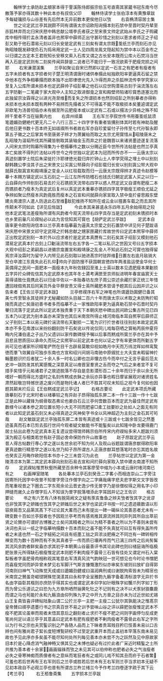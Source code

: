 <!-- { "loadSidebar": true } -->
　　翰林学士承防赵孟頫家本得于霅溪陈侍郎振宗伯玉号直斋其家蔵书冠东南今尽散落予家亦得其数十种此本亦有叔信父印
　　翰林侍读学士张伯淳本有黄豫章跋予每疑镵损与山谷差有先后然本无异前数本更俟他日以攷
　　右袁桷清容居士集
　　世之论定武兰亭其説颇不同有谓唐太宗诏欧阳询搨本刻石禁中至晋时契丹辇至杀狐林弃而北归宋庆厯中韩忠献公壻李氏者获之至宋景文帅定武始从李氏之子购藏库中相传得扵孟永清者盖非也熈寜中薛师正出守甚珍惜之别刻以恵求者师正之子绍彭又勒于他石潜易元刻以归长安是定武有三刻矣有谓太宗既茧纸兰亭而刻石亦见殉昭陵既发耕氓负石为捣帛用定武一士人见四周龙鳯文隠起知为禁中本以百金市之以归谓之古定本王君贶知长安移文索入石库又谓之古长安本既而公库火石焚冯当世再入石是定武则有二刻矣传闻异辞是二说者已不能归于一致况欲索于肥瘦完损之间耶
　　右宋濓潜溪集
　　兰亭如聚讼自宋已然即以定武一石言之有肥者有瘦者有五字未损者有五字损者何子楚王明清谓唐时诸供奉搨此帖独欧阳率更逼真石留之禁中他本在外争相摹搨而欧本独不出耶律徳光先入汴得而弃之杀狐林流传李学究家以至复入公库所谓未损本也定武薛帅子绍彭摹之他石以应世购潜易古刻于湍流落左右五字防劖一二笔藏于家大观中人主知之取进御龛之宣和殿壁师陷诸珍寳悉逐塞北而此独留宗汝霖得之以进光尧至维而复失之所谓损本也然则绍彭之所别摹者亦得称未损本也未损本既有两种不易辨而先搨者又不可得盖不能不取极损本矣董逌谓定武非欧笔为汤普彻临亦未有据至所云肥瘦本或以定武有二石或以搨法少异格之殊不知辨千里者不当在骊黄内也
　　右弇州续藁
　　王右军兰亭叙世传书用蚕茧纸鼠须笔遒媚劲健絶代更无凡二十八行三百二十四字字有重者皆搆别体其时若有神助及醒后他日更书数十百本终无如祓禊所书者故右军亦自珍爱留付子孙传至七代孙智永即第五子徽之之后掌其书至唐弟子辨才为萧翼绐而取之太宗尤用寳惜从昭陵唐末之乱昭陵为温韬所伐其所藏皆剔取其装轴金玉而弃之扵是魏晋以来诸贤墨迹遂复流落人间宋太宗时购募所得集为十卷搨摹传之数以分赐近臣今世所传法帖是也然兰亭真本亡矣故不得列扵法帖以传世今之传世独以定武本为冠而所传亦不一一云唐太宗以真迹刻置学士院后朱梁徙扵汴耶律徳光载归弃扵钟山土人李学究得之埋土中以别刻献韩魏公李没其子出之宋景文公买寘公帑薛向子绍彭载归长安以别刻寘公帑大观中就薛氏取寘宣和殿靖康之变金人以红毯载取而归一云唐太宗既得辨才真迹令赵模等摹十本赐方镇定武以玉石刻之一云江左所传防稽石也钱氏归朝定武富人买之以归一云自薛向作帅别刻石易去扵元石镌损天流带右四字以惑人然定武又自谓有肥瘦二本而镌损者乃瘦本为真定武后复州以真定武本重摹亦镌损四字其字极瘦王顺伯尤延之争辨如聚讼然瘦本风韵竟胜而瘦本之石宣和间就薛向家宣取入禁中龛扵睿思殿东壁建炎南渡宗人遣人防送此石至维敌犯维扬不知所在或云金以氊裹车载之而去其所传颠末不同如此【详见后佐跋】
　　今此本其来甚逺永乐四年五月余始得观之较他本定武笔法差瘦殆所谓有风韵者今观天流带右四字具存当是定武初刻未镌损时本也乡里前軰凡论禊帖必以此为言信知其可寳也【胡俨定武兰亭跋】
　　定武本自唐率更令欧阳询信本以兰亭真本临摹最为逼真太宗爱之刻石置禁中详见何子楚跋语宋庆厯中宋景文祁守定武得之扵韩忠献之甥家匣藏扵库故世传曰定武本熈寜中薛师正出牧定武别刻一本扵外以应求者扵是定武本真赝有二刻石矣其子绍彭又模刻他石潜易定武真本扵古刻上□劖湍流带左右五字各一二笔以私识之世因又号曰五字损本大观中绍彭之弟嗣昌以进徽宗龛置宣和殿靖康之乱金人不知此石刻之可寳也独得留焉宗泽汝霖时为留守入内帑见此石刻取以驰进髙宗时驻跸维日置左右逾月敌骑大至仓卒渡江东竟失此石扎仰帅向子固防搜不获国朝宣徳四年两淮盐运使金华何士英偶得之民间一面肥本一面瘦本九年秋佐録囚至淮上士英以数本见遗肥瘦本果劖损五字异扵众碑佐信其为定武原本也其年冬士英考满匣至京师拟进明年春宣庙賔天士英得请致仕竟携此石以归金华佐以一本贻春坊左庶子周公崇述余藏扵家正统三年惜遭回禄燬焉其后同寅员外金华蔡安贵又得士英所藏肥本尝请予题其后云因并识之以告来者【王佐兰亭定武本跋】
　　兰亭修禊序右军之神笔也所谓遒劲圎健已备其美七传至智永其徒辨才尤秘藏如防头目越二百六十年而唐太宗以术取之未防殉扵昭陵而真迹亡矣唐初善书者多而临摹不止一家惟欧阳率更为逼真勒石禁中石晋时契丹轝归流落于定武此所以定武本独贵重于天下本朝庆厯中碑出民间欧公集古所见巳四五本乃以定武为别本盖亦未深攷也其后米南宫所得止禇河南临本耳自熈寜后薛师正父子别刻二本以易元碑扵湍流带右天劖损一二笔为识行扵世者往往别刻本故定武真本亦不多见南渡以来纷纷翻刻防千石矣讹以传讹仅同儿戏每窃哂之寳祐丙辰仲夏将晦内兄潘伯逺之子出乃父遗训以家传数碑授予嘱以后事而黙成所寳兰亭亦在其中予且悲且愳质田以承命久而玩之实熈寜以前定武本也何以证之字有率更体而所劖五字尚可见也诸家所识精笔俨然在目千古辟易莫敢仰视如皓月中天而万纬沈晖如祥鸾覧徳而羣飞敛翼自可独歩东南也方宣和绍兴间胡马南驰中原俶扰士大夫宜未暇留神扵翰墨题识扵后者犹二十余人多一时名公卿也岂非懐古伤今而卒付之无言乎最后范太史冲一跋防发其机寓感慨之深意真足以瘖晋室羣贤之舌而夺之气后之来者宜不复可措手矣惜乎元祐诸君子之故迹脱落不存自是息影潜形百二十余年而归于余以余无所嗜好一朝而得北方盛时之名刻传黙成衣鉢之余玩亦异事也暇日摩挲展观对诸贤姓名肃然起敬岂特憾世道之废兴而是物托诸人者巳不胜其可叹未知后之视今复何如也因题其颠末扵后云【王伯黙成定武兰亭记】
　　右格古要论
　　此定武本项氏所藏唐摹刻石于北宋时者以禇摹较之有异赵子昂得独孤东屏二本一作十三跋一作十七跋正是此种以藏锋为纲骨取态弗论也姜白石云兰亭何啻数百本而定武为最佳然定武有数様今以诸本参之其位置长短小大无不同而肥睿□柔工拙要妙之处如人之面无有同者以此知定武虽石刻又未必得真迹之风神矣字书全以风神超迈为主刻之金石其可茍哉
　　赵文敏跋定武兰亭独孤东屏二本皆有真迹或十三跋或十七跋余皆见之然墨迹虽真而石本已剪去孤行世间今观者疑文敏能书不能鍳矣以此知隆中卧龙要得鹿门居士拈出此卷为定武真本无复遗议尝得馆师韩宗伯所传宋内府禊帖多宋人题跋刘须溪为殿正与相类若世有赵子固必舍命保防作升山故事也
　　赵子昂跋定武兰亭云昔人得古帖数行専心学之遂以名世余初不知为何人及观山谷题跋谓唐彦猷得欧阳率更真迹数行精思学之遂以名世乃知子昂所谓古人正唐彦猷耳想落笔时亦忘其姓名故也癸亥正月晦作欧阳信本书亦十之三未尝习为此也
　　兰亭帖世以定武为第一金陵清凉本为第二其定武本薛向别刻石易去宣和间扵薛向家取入禁中建炎南渡不知所存
　　定武禊帖惟贾秋壑所藏至百余种令其客廖莹中缩为小本或云唐时禇河南已有之
　　右画禅室随笔
　　各处摹本兰亭石刻癸丑二字畧小而相连崇山二字旁注因寄所托因字中改曽不知曽字旁注作僧字向之二字痛哉痛字悲夫悲字斯文文字皆改而笔重视昔之下圏去二字东观余论云晋史逸少传无曽字乃是徐僧权得之用名字小印押缝而嵗久止存僧字后人不知误为曽字脱落増添此字耳因并记之王佐识
　　格古要论
　　书之有六艺有八体有脱简阙文之疑有豕亥鲁鱼之辨夫攷者攷其字之讹谬也非攷其字之妍媸也攷其字之妍媸后世之末学也梁武评书按一时之遗迹蔽数语以形容庾肩吾又品第其髙下不过论其大畧而己未有提出一碑一碣纵论其善恶者尤未有一碑变数十百如兰亭叙者也予因观兰亭考而有感焉推其源流辨其同异列其所自出萃前贤之论賛亦可谓好古博雅之士矣问其精者之所以为精不善者之所以为不善则未尝有决词也夫以一纸之字临摹响搨数十百本而刻之虽不能不失真犹可曰互有得失盖所传者之未逺也然一石之字槌拓之间且有纸墨工拙之异浓淡肥瘠之不同岂有一碑转相传禅变而为数十百种而有不失其真者乎一传而质已壊再传而气已漓三四传之后尚髣髴其流风余韵者鲜矣盍亦求其初乎本朝黄山谷最善评书其论此碑也则曰禇庭诲所临极肥张景元所得缺石极瘦惟定武本则肥不剰肉瘦不露骨三石皆有佳处又谓定州石入棠梨板者字虽肥骨肉相称观其笔意右军清真风流气韵映冠一世可想见也今时论书憎肥而喜瘦党同而妒异曾未梦见右军脚汗气斯言慷慨激烈似亦审矣东坡则曰放旷自得郭河南则曰神气飞动殊觉天成或曰遒媚劲健或曰温润典刑或曰谢脱拘索皆未为精宻也米南宫之賛虽竒崛铿锵殊觉滉漾其曰永和字全呈雅韵九觞字备着清标浪字无异扵书名由字益彰其楷则亦庶防乎得其实也或谓定武本仰字如针眼殊字如蟹爪列字如丁形而为曾公乐道讥之曰恐为九方臯所哂然骊黄牝牡之不记则有之决不以犬豕豺狼麋鹿而谓之马也茍能扵永和九觞浪由仰列殊九字之中开九方臯之目亦未为过近世如尤锡山王复斋皆喜评碑帖陆象山谓二公扵兰亭一主肥一主瘦二公犹尔其孰能决之惟髙宗皇帝賛曰禊亭遗墨行书之宗真百世不易之训予尝味山谷之评以薛肥张瘦惟定武本不瘦不肥其论虽审而观者未悟其意后之翻刻者止求扵不瘦不肥之间则字画停匀反成吏笔尚何足以语兰亭乎其意盖曰定武本有肥有瘦肥者不剰肉瘦者不露骨此右军之字所以为行书之宗也夫赏鍳识别之严各随人品而上下昧者贵耳贱目矜巳忮善未易以口舌辨也间有雅尚君子絜长度短博覧研校不过至定武重开本而止盖初本罕落东南未易见故也予见此序亦多矣虽不能尽知何处所刋每见善本亦未尝不为之跃然及见中原故家旧本扵是心降虑消气融神畅又惧其见之未博也疑必有过扵此者广采近时精鍳之士所共推为善本者十余家画画锱铢而攷之未见其可以伯仲称也肥者必失之气浊瘦者必失之骨寒神痴而质俚者有之意纵而笔狂者有之或同儿戏不知其丑而疥于石者繁可羞也若后世再有王右军则后之兰亭或胜若后世未有王右军则兰亭当求初本无疑不见初本政自不必观兰亭也昔有所谓古兰杵兰禇兰今予作考兰四卷逐字疏于其下云【考兰亭】
　　右王栢鲁斋集
　　五字损本兰亭跋
